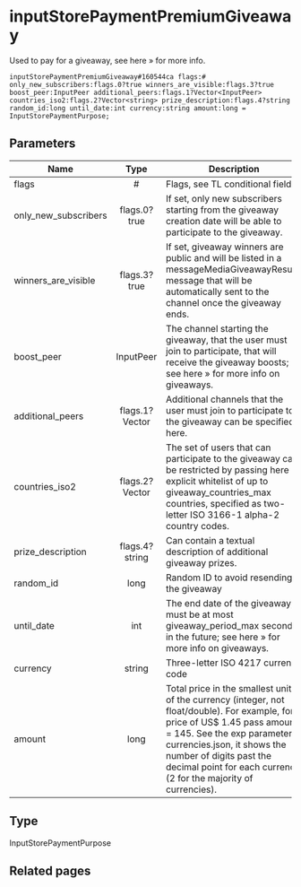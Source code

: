 # inputStorePaymentPremiumGiveaway
Used to pay for a giveaway, see here » for more info.

```
inputStorePaymentPremiumGiveaway#160544ca flags:# only_new_subscribers:flags.0?true winners_are_visible:flags.3?true boost_peer:InputPeer additional_peers:flags.1?Vector<InputPeer> countries_iso2:flags.2?Vector<string> prize_description:flags.4?string random_id:long until_date:int currency:string amount:long = InputStorePaymentPurpose;
```

## Parameters
| Name | Type | Description |
| ---- | :----: | ----------- |
| flags | # | Flags, see TL conditional fields |
| only_new_subscribers | flags.0?true | If set, only new subscribers starting from the giveaway creation date will be able to participate to the giveaway. |
| winners_are_visible | flags.3?true | If set, giveaway winners are public and will be listed in a messageMediaGiveawayResults message that will be automatically sent to the channel once the giveaway ends. |
| boost_peer | InputPeer | The channel starting the giveaway, that the user must join to participate, that will receive the giveaway boosts; see here » for more info on giveaways. |
| additional_peers | flags.1?Vector<InputPeer> | Additional channels that the user must join to participate to the giveaway can be specified here. |
| countries_iso2 | flags.2?Vector<string> | The set of users that can participate to the giveaway can be restricted by passing here an explicit whitelist of up to giveaway_countries_max countries, specified as two-letter ISO 3166-1 alpha-2 country codes. |
| prize_description | flags.4?string | Can contain a textual description of additional giveaway prizes. |
| random_id | long | Random ID to avoid resending the giveaway |
| until_date | int | The end date of the giveaway, must be at most giveaway_period_max seconds in the future; see here » for more info on giveaways. |
| currency | string | Three-letter ISO 4217 currency code |
| amount | long | Total price in the smallest units of the currency (integer, not float/double). For example, for a price of US$ 1.45 pass amount = 145. See the exp parameter in currencies.json, it shows the number of digits past the decimal point for each currency (2 for the majority of currencies). |


## Type
InputStorePaymentPurpose

## Related pages
